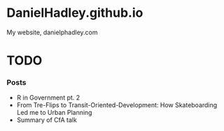 DanielHadley.github.io
======================

My website, danielphadley.com

# TODO
### Posts
+ R in Government pt. 2
+ From Tre-Flips to Transit-Oriented-Development: How Skateboarding Led me to Urban Planning
+ Summary of CfA talk 
